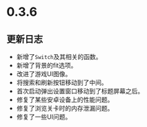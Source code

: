 # 0.3.6

## 更新日志

- 新增了`Switch`及其相关的函数。
- 新增了背景的<a>fit</a>选项。
- 改进了游戏UI图像。
- 将搜索和刷新按钮移动到了中间。
- 首次启动弹出设置窗口移动到了标题屏幕之后。
- 修复了某些安卓设备上的性能问题。
- 修复了浏览关卡时的内存泄漏问题。
- 修复了一些UI问题。
